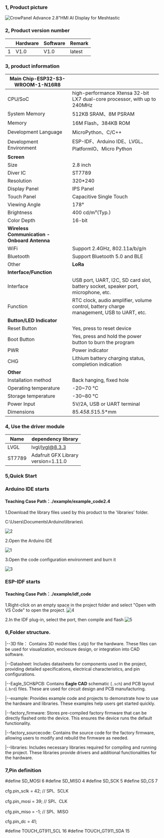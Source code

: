 ### 1, Product picture

![CrowPanel Advance 2.8”HMI AI Display for Meshtastic](https://www.elecrow.com/media/catalog/product/cache/9e67447b006ee4d9559353b91d12add5/e/s/esp32_advance_hmi_02_dis01728a.jpg)

### 2, Product version number

|      | Hardware | Software | Remark |
| ---- | -------- | -------- | ------ |
| 1    | V1.0     | V1.0     | latest |

### 3, product information

| Main Chip-ESP32-S3-WROOM-1-N16R8         |                                                              |
| -------------------------------------------- | ------------------------------------------------------------ |
| CPU/SoC                                      | high-performance Xtensa 32-bit LX7 dual-core processor, with up to 240MHz |
| System Memory                                | 512KB SRAM、8M PSRAM                                         |
| Memory                                       | 16M Flash，384KB ROM                                         |
| Development Language                         | MicroPython、C/C++                                           |
| Development Environment                      | ESP-IDF、Arduino IDE、LVGL、PlatformIO、Micro Python         |
| **Screen**                                   |                                                              |
| Size                                         | 2.8 inch                                                     |
| Diver IC                                     | ST7789                                                       |
| Resolution                                   | 320*240                                                      |
| Display Panel                                | IPS Panel                                                    |
| Touch Panel                                  | Capacitive Single Touch                                      |
| Viewing Angle                                | 178°                                                         |
| Brightness                                   | 400 cd/m²(Typ.)                                              |
| Color Depth                                  | 16-bit                                                       |
| **Wireless Communication - Onboard Antenna** |                                                              |
| WiFi                                         | Support 2.4GHz, 802.11a/b/g/n                                |
| Bluetooth                                    | Support Bluetooth 5.0 and BLE                                |
| Other                                        | **LoRa**                                                     |
| **Interface/Function**                       |                                                              |
| Interface                                    | USB port, UART, I2C, SD card slot, battery socket, speaker port, microphone, etc. |
| Function                                     | RTC clock, audio amplifier, volume control, battery charge management, USB to UART, etc. |
| **Button/LED Indicator**                     |                                                              |
| Reset Button                                 | Yes, press to reset device                                   |
| Boot Button                                  | Yes, press and hold the power button to burn the program     |
| PWR                                          | Power indicator                                              |
| CHG                                          | Lithium battery charging status, completion indication       |
| **Other**                                    |                                                              |
| Installation method                          | Back hanging, fixed hole                                     |
| Operating temperature                        | -20~70 °C                                                    |
| Storage temperature                          | -30~80 °C                                                    |
| Power Input                                  | 5V/2A, USB or UART terminal                                  |
| Dimensions                                   | 85.4*58.5*15.5*mm                                            |

### 4, Use the driver module

| Name   | dependency library                      |
| ------ | --------------------------------------- |
| LVGL   | lvgl/lvgl@8.3.3                         |
| ST7789 | Adafruit GFX Library<br/>version=1.11.0 |

### 5,Quick Start
### Arduino IDE starts

#### Teaching Case Path：./example/example_code2.4

1.Download the library files used by this product to the 'libraries' folder.

C:\Users\Documents\Arduino\libraries\

![2](https://github.com/user-attachments/assets/86c568bb-3921-4a07-ae91-62d7ce752e50)



2.Open the Arduino IDE

![1](https://github.com/user-attachments/assets/17b4e9af-a863-4bfd-839e-be94f00a33ad)


3.Open the code configuration environment and burn it

![3](https://github.com/user-attachments/assets/1a58d8ff-616b-4b71-9465-c2dac03f3399)



### ESP-IDF starts

#### Teaching Case Path：./example/idf_code

1.Right-click on an empty space in the project folder and select "Open with VS Code" to open the project.
![4](https://github.com/user-attachments/assets/a842ad62-ed8b-49c0-bfda-ee39102da467)



2.In the IDF plug-in, select the port, then compile and flash
![5](https://github.com/user-attachments/assets/76b6182f-0998-4496-920d-d262a5142df3)




### 6,Folder structure.

|--3D file： Contains 3D model files (.stp) for the hardware. These files can be used for visualization, enclosure design, or integration into CAD software.

|--Datasheet: Includes datasheets for components used in the project, providing detailed specifications, electrical characteristics, and pin configurations.

|--Eagle_SCH&PCB: Contains **Eagle CAD** schematic (`.sch`) and PCB layout (`.brd`) files. These are used for circuit design and PCB manufacturing.

|--example: Provides example code and projects to demonstrate how to use the hardware and libraries. These examples help users get started quickly.

|--factory_firmware: Stores pre-compiled factory firmware that can be directly flashed onto the device. This ensures the device runs the default functionality.

|--factory_sourcecode:  Contains the source code for the factory firmware, allowing users to modify and rebuild the firmware as needed.

|--libraries: Includes necessary libraries required for compiling and running the project. These libraries provide drivers and additional functionalities for the hardware.

### 7,Pin definition

#define SD_MOSI 6
#define SD_MISO 4
#define SD_SCK 5
#define SD_CS 7 



cfg.pin_sclk = 42;  // SPI、SCLK

cfg.pin_mosi = 39;  // SPI、CLK

cfg.pin_miso = -1;  // SPI、MISO

cfg.pin_dc = 41; 

#define TOUCH_GT911_SCL 16
#define TOUCH_GT911_SDA 15

